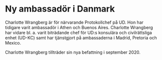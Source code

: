 # Ny ambassadör i Danmark

Charlotte Wrangberg är för närvarande Protokollchef på UD. Hon har tidigare varit ambassadör i Athen och Buenos Aires. Charlotte Wrangberg har vidare bl. a. varit biträdande chef för UD:s konsulära och civilrättsliga enhet (UD-KC) samt har tjänstgjort på ambassaderna i Madrid, Pretoria och Mexico.

Charlotte Wrangberg tillträder sin nya befattning i september 2020.
